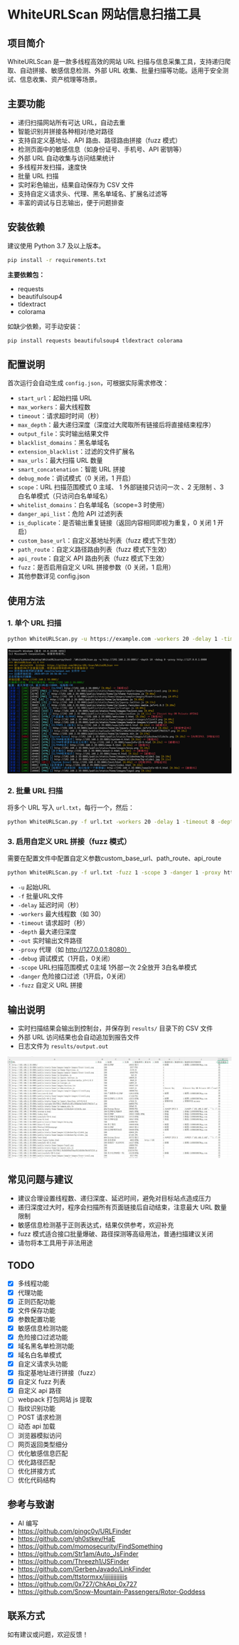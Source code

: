 # WhiteURLScan 网站信息扫描工具

## 项目简介

WhiteURLScan 是一款多线程高效的网站 URL 扫描与信息采集工具，支持递归爬取、自动拼接、敏感信息检测、外部 URL 收集、批量扫描等功能。适用于安全测试、信息收集、资产梳理等场景。

## 主要功能

- 递归扫描网站所有可达 URL，自动去重
- 智能识别并拼接各种相对/绝对路径
- 支持自定义基地址、API 路由、路径路由拼接（fuzz 模式）
- 检测页面中的敏感信息（如身份证号、手机号、API 密钥等）
- 外部 URL 自动收集与访问结果统计
- 多线程并发扫描，速度快
- 批量 URL 扫描
- 实时彩色输出，结果自动保存为 CSV 文件
- 支持自定义请求头、代理、黑名单域名、扩展名过滤等
- 丰富的调试与日志输出，便于问题排查

## 安装依赖

建议使用 Python 3.7 及以上版本。

```bash
pip install -r requirements.txt
```

**主要依赖包：**
- requests
- beautifulsoup4
- tldextract
- colorama

如缺少依赖，可手动安装：

```bash
pip install requests beautifulsoup4 tldextract colorama
```

## 配置说明

首次运行会自动生成 `config.json`，可根据实际需求修改：

- `start_url`：起始扫描 URL
- `max_workers`：最大线程数
- `timeout`：请求超时时间（秒）
- `max_depth`：最大递归深度（深度过大爬取所有链接后将直接结束程序）
- `output_file`：实时输出结果文件
- `blacklist_domains`：黑名单域名
- `extension_blacklist`：过滤的文件扩展名
- `max_urls`：最大扫描 URL 数量
- `smart_concatenation`：智能 URL 拼接
- `debug_mode`：调试模式（0 关闭，1 开启）
- `scope`：URL 扫描范围模式 0 主域、 1 外部链接只访问一次 、2 无限制 、3 白名单模式（只访问白名单域名）
- `whitelist_domains`：白名单域名（scope=3 时使用）
- `danger_api_list`：危险 API 过滤列表
- `is_duplicate`：是否输出重复链接（返回内容相同即视为重复，0 关闭 1 开启）
- `custom_base_url`：自定义基地址列表（fuzz 模式下生效）
- `path_route`：自定义路径路由列表（fuzz 模式下生效）
- `api_route`：自定义 API 路由列表（fuzz 模式下生效）
- `fuzz`：是否启用自定义 URL 拼接参数（0 关闭，1 启用）
- 其他参数详见 config.json

## 使用方法

### 1. 单个 URL 扫描

```bash
python WhiteURLScan.py -u https://example.com -workers 20 -delay 1 -timeout 8 -depth 3
```

![运行](https://raw.githubusercontent.com/white1434/WhiteURLScan/refs/heads/main/images/1.jpg)

### 2. 批量 URL 扫描

将多个 URL 写入 `url.txt`，每行一个，然后：

```bash
python WhiteURLScan.py -f url.txt -workers 20 -delay 1 -timeout 8 -depth 3
```

### 3. 启用自定义 URL 拼接（fuzz 模式）

需要在配置文件中配置自定义参数custom_base_url、path_route、api_route

```bash
python WhiteURLScan.py -f url.txt -fuzz 1 -scope 3 -danger 1 -proxy http://127.0.0.1:8080
```

- `-u`       起始URL
- `-f`       批量URL文件
- `-delay`    延迟时间（秒）
- `-workers` 最大线程数（如 30）
- `-timeout` 请求超时（秒）
- `-depth`   最大递归深度
- `-out`     实时输出文件路径
- `-proxy`   代理（如 http://127.0.0.1:8080）
- `-debug`   调试模式（1开启，0关闭）
- `-scope`   URL扫描范围模式 0主域 1外部一次 2全放开 3白名单模式
- `-danger`  危险接口过滤（1开启，0关闭）
- `-fuzz`   自定义 URL 拼接
  

## 输出说明

- 实时扫描结果会输出到控制台，并保存到 `results/` 目录下的 CSV 文件
- 外部 URL 访问结果也会自动追加到报告文件
- 日志文件为 `results/output.out`

![运行结果](https://raw.githubusercontent.com/white1434/WhiteURLScan/refs/heads/main/images/2.jpg)

## 常见问题与建议

- 建议合理设置线程数、递归深度、延迟时间，避免对目标站点造成压力
- 递归深度过大时，程序会扫描所有页面链接后自动结束，注意最大 URL 数量限制
- 敏感信息检测基于正则表达式，结果仅供参考，欢迎补充
- fuzz 模式适合接口批量爆破、路径探测等高级用法，普通扫描建议关闭
- 请勿将本工具用于非法用途

## TODO
- [x] 多线程功能
- [x] 代理功能
- [x] 正则匹配功能
- [x] 文件保存功能
- [x] 参数配置功能
- [x] 敏感信息检测功能
- [x] 危险接口过滤功能
- [x] 域名黑名单检测功能
- [x] 域名白名单模式
- [x] 自定义请求头功能
- [x] 指定基地址进行拼接（fuzz）
- [x] 自定义 fuzz 列表
- [x] 自定义 api 路径
- [ ] webpack 打包网站 js 提取
- [ ] 指纹识别功能
- [ ] POST 请求检测
- [ ] 动态 api 加载
- [ ] 浏览器模拟访问
- [ ] 网页返回类型细分
- [ ] 优化敏感信息匹配
- [ ] 优化路径匹配
- [ ] 优化拼接方式
- [ ] 优化代码结构

## 参考与致谢
- AI 编写
- https://github.com/pingc0y/URLFinder
- https://github.com/gh0stkey/HaE
- https://github.com/momosecurity/FindSomething
- https://github.com/Str1am/Auto_JsFinder
- https://github.com/Threezh1/JSFinder
- https://github.com/GerbenJavado/LinkFinder
- https://github.com/ttstormxx/jjjjjjjjjjjjjs
- https://github.com/0x727/ChkApi_0x727
- https://github.com/Snow-Mountain-Passengers/Rotor-Goddess

## 联系方式

如有建议或问题，欢迎反馈！ 
